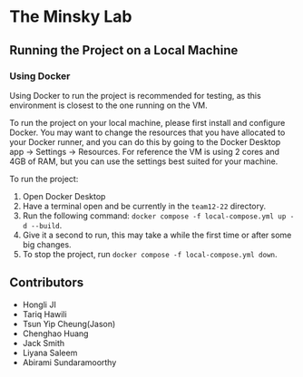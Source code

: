 # The Minsky Lab
## Running the Project on a Local Machine
### Using Docker
Using Docker to run the project is recommended for testing, as this environment is closest to the one running on the VM.

To run the project on your local machine, please first install and configure Docker. 
You may want to change the resources that you have allocated to your Docker runner, and you can do this by going to the Docker Desktop app -> Settings -> Resources.
For reference the VM is using 2 cores and 4GB of RAM, but you can use the settings best suited for your machine.

To run the project:
1. Open Docker Desktop
2. Have a terminal open and be currently in the `team12-22` directory. 
3. Run the following command: `docker compose -f local-compose.yml up -d --build`.
4. Give it a second to run, this may take a while the first time or after some big changes. 
5. To stop the project, run `docker compose -f local-compose.yml down`.

[//]: # (To run the project on your local machine, first install a Python virtual environment. )

[//]: # (This can be done either:)

[//]: # (- VSCode: Show the command pallet by pressing Cmd+Shift+P &#40;Mac&#41; / Ctrl+Shift+P &#40;Windows&#41;, and then typing `Python: Create Enviroment` and selecting venv.)

[//]: # (- PyCharm: This can be done by going to the settings page for the project and then selecting the Python Interpreter menu, then choosing to create a new virtual environment.)

[//]: # ()
[//]: # (The virtual environment should now be setup.)

[//]: # ()
[//]: # (To run the webapp, once in the directory named 'team12-22' and currently in the virtual environment, follow these steps:)

[//]: # (1. Run `pip install -r requirements.txt`)

[//]: # (2. Run `python manage.py migrate --settings=TeamProject.settings.dev`)

[//]: # (3. Run `python manage.py runserver --settings=TeamProject.settings.dev`)

[//]: # (4. There should be no errors, so no go to: [http://127.0.0.1:8000/]&#40;http://127.0.0.1:8000/&#41;)

[//]: # (5. The website should now be visible in debug mode. )

[//]: # (6. To quit the server, press CONTROL-C. )

[//]: # ()
[//]: # (_Note: If you are using PyCharm, you can make this process easier by setting up a run configuration and changing the `DJANGO_SETTINGS_MODULE` option to `TeamProject.settings.dev` in the environment variables section._)

[//]: # (### Using Python Virtualenv and NPM Start)

[//]: # (This solution will allow for the code to be updated live, and can be built and run quicker than the Docker solution. However, this is a more complex process to setup.)

[//]: # ()
[//]: # (#### Steps to Perform *ONCE*)

[//]: # (1. Create a Python virtual environment in the folder *ABOVE* `team12-22`, i.e. your folder should look like:![img.png]&#40;img.png&#41;)

[//]: # (   1. Go to your terminal and be in the parent folder of `team12-22`.)

[//]: # (   2. Run the command `python3 -m venv ./venv`)

[//]: # (2. Activate the environment by running the command:)

[//]: # (   1. On Windows: `venv\Scripts\activate`)

[//]: # (   2. On macOS/Linux: `source venv/bin/activate`)

[//]: # (3. CD into `team12-22/backend`)

[//]: # (4. Run these commands: )

[//]: # (   1. `pip install -r requirements.txt`)

[//]: # (   2. `python manage.py makemigrations --settings=TeamProject.settings.dev`)

[//]: # (   3. `python manage.py migrate --settings=TeamProject.settings.dev`)

[//]: # (   4. `python manage.py runserver --settings=TeamProject.settings.dev`)

[//]: # (5. The backend will now be running. )

[//]: # (6. On another terminal, cd into `team12-22/frontend`.)

[//]: # (7. Run `npm install`.)

[//]: # (8. Run `npm start`. )

[//]: # (9. The server now should be running &#40;hopefully&#41;.)

## Contributors
- Hongli JI 
- Tariq Hawili
- Tsun Yip Cheung(Jason)
- Chenghao Huang
- Jack Smith
- Liyana Saleem
- Abirami Sundaramoorthy